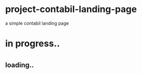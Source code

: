 # project-contabil-landing-page
a simple contabil landing page
<h1> in progress.. <h1>
<h2> loading.. <h2>
